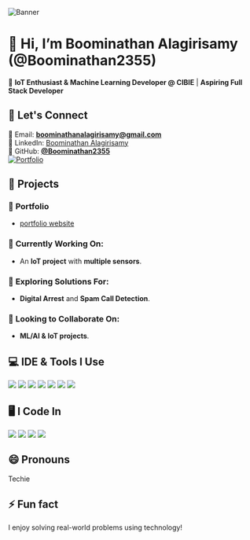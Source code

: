 ![Banner](https://www.imghippo.com/i/tOW7058ss.png)  

# 👋 Hi, I’m **Boominathan Alagirisamy** (@Boominathan2355)  
🔹 **IoT Enthusiast & Machine Learning Developer @ CIBIE** | **Aspiring Full Stack Developer**  

## 🔗 Let's Connect  
📧 Email: **boominathanalagirisamy@gmail.com**  
📱 LinkedIn: [Boominathan Alagirisamy](https://www.linkedin.com/in/boominathan-alagirisamy/)  
🐙 GitHub: **[@Boominathan2355](https://github.com/Boominathan2355)**  
[![Portfolio](https://img.shields.io/badge/Portfolio-Visit%20Now-4C1?style=for-the-badge&logo=github&logoColor=white)](https://boominathan2355.github.io/Portfolio/)

## 🚀 Projects  
### 🔭 **Portfolio**
- [portfolio website](https://boominathan2355.github.io/Portfolio/)

### 🌱 **Currently Working On:**  
- An **IoT project** with **multiple sensors**.

### 🤔 **Exploring Solutions For:**  
- **Digital Arrest** and **Spam Call Detection**.

### 👯 **Looking to Collaborate On:**  
- **ML/AI & IoT projects**.

## 💻 IDE & Tools I Use  

<p align="left">
  <img src="https://img.shields.io/badge/VS%20Code-007ACC?style=for-the-badge&logo=visual-studio-code&logoColor=white" />
  <img src="https://img.shields.io/badge/PyCharm-000000?style=for-the-badge&logo=pycharm&logoColor=white" />
  <img src="https://img.shields.io/badge/Eclipse-2C2255?style=for-the-badge&logo=eclipse&logoColor=white" />
  <img src="https://img.shields.io/badge/Arduino-00979D?style=for-the-badge&logo=arduino&logoColor=white" />
  <img src="https://img.shields.io/badge/Linux-FCC624?style=for-the-badge&logo=linux&logoColor=black" />
  <img src="https://img.shields.io/badge/Docker-2496ED?style=for-the-badge&logo=docker&logoColor=white" />
  <img src="https://img.shields.io/badge/GitHub-181717?style=for-the-badge&logo=github&logoColor=white" />
</p>

## 🖥️ I Code In  
<p align="left">
  <img src="https://img.shields.io/badge/Python-3776AB?style=for-the-badge&logo=python&logoColor=white" />
  <img src="https://img.shields.io/badge/Java-007396?style=for-the-badge&logo=java&logoColor=white" />
  <img src="https://img.shields.io/badge/C-A8B9CC?style=for-the-badge&logo=c&logoColor=white" />
  <img src="https://img.shields.io/badge/SQL-4479A1?style=for-the-badge&logo=postgresql&logoColor=white" />
</p>

## 😄 Pronouns  
Techie  

## ⚡ Fun fact  
I enjoy solving real-world problems using technology!  
